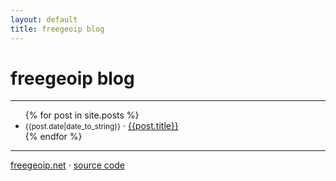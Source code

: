 ```yaml
---
layout: default
title: freegeoip blog
---
```


<h1>freegeoip blog</h1>
<hr>
<ul class="unstyled">
  {% for post in site.posts %}
    <li>
      <span class="muted date"><small>{{post.date|date_to_string}}</small></span>
      &middot; <a href="{{post.url}}">{{post.title}}</a>
    </li>
  {% endfor %}
</ul>

<hr>
<p>
<a href="http://freegeoip.net">freegeoip.net</a> &middot;
<a href="https://github.com/fiorix/freegeoip">source code</a>
</p>
